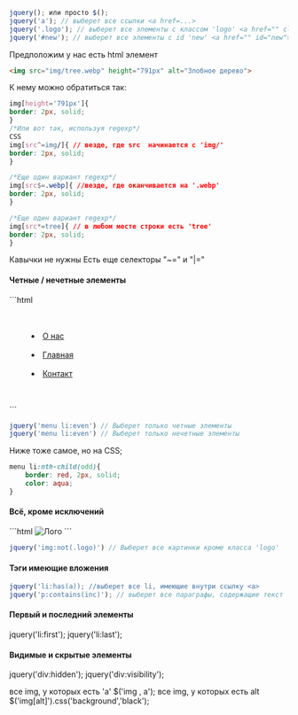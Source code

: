 ```js
jquery(); или просто $();
jquery('a'); // выберет все ссылки <a href=...>
jquery('.logo'); // выберет все элементы с классом 'logo' <a href="" class="logo">
jquery('#new'); // выберет все элементы с id 'new' <a href="" id="new">
```

Предположим у нас есть html элемент
```html
<img src="img/tree.webp" height="791px" alt="Злобное дерево">
```

 К нему можно обратиться так:

```CSS
img[height='791px']{
border: 2px, solid;
}
/*Или вот так, используя regexp*/
CSS
img[src^=img/]{ // везде, где src  начинается с 'img/'
border: 2px, solid;
}

/*Еще один вариант regexp*/
img[src$=.webp]{ //везде, где оканчивается на '.webp'
border: 2px, solid;
}

/*Еще один вариант regexp*/
img[src*=tree]{ // в любом месте строки есть 'tree'
border: 2px, solid;
}
```

Кавычки не нужны
Есть еще селекторы "~=" и "|="

<h4> Четные / нечетные элементы</h4>
```html
    <nav>
        <menu>
        <li><a href="#about">О нас</a></li>
        <li><a href="#main">Главная</a></li>    
        <li><a href="#contact">Контакт</a></li>    
        </menu>
    </nav>
```

```js
jquery('menu li:even') // Выберет только четные элементы
jquery('menu li:even') // Выберет только нечетные элементы
```
Ниже тоже самое, но на CSS;
```css
menu li:nth-child(odd){
    border: red, 2px, solid;
    color: aqua;
}
```
<h4> Всё, кроме исключений</h4>
```html
<img src="img/logo.webp" alt="Лого" class="logo">
```

```js
jquery('img:not(.logo)') // Выберет все картинки кроме класса 'logo'
```
<h4> Тэги имеющие вложения</h4>

```js
jquery('li:has(a)); //выберет все li, имеющие внутри ссылку <a>
jquery('p:contains(inc)'); // выберет все параграфы, содержащие текст 'inc'
```

<h4>Первый и последний элементы</h4>
jquery('li:first');
jquery('li:last');

<h4>Видимые и скрытые элементы</h4>
jquery('div:hidden');
jquery('div:visibility');

все img, у которых есть  'a'
$('img , a');
все img, у которых есть  alt
$('img[alt]').css('background','black');